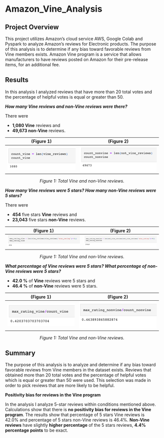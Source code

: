 # Amazon_Vine_Analysis 

## Project Overview
This project utilizes Amazon’s cloud service AWS, Google Colab and Pyspark to analyze Amazon’s reviews for Electronic products. The purpose of this analysis is to determine if any bias toward favorable reviews from Vine members exists. Amazon Vine program is a service that allows manufacturers to have reviews posted on Amazon for their pre-release items, for an additional fee.  


## Results
In this analysis I analyzed reviews that have more than 20 total votes and the percentage of helpful votes is equal or greater than 50.

***How many Vine reviews and non-Vine reviews were there?***

There were
- **1,080 Vine** reviews and 
- **49,673 non-Vine** reviews.


(Figure 1) | (Figure 2)
:------------------------------------------:| :-------------------------------------:	
![](img/count_vine.png) | ![](img/count_nonvine.png)
<p align="center">
<i>Figure 1: Total Vine and non-Vine reviews.</i>
</p>


***How many Vine reviews were 5 stars? How many non-Vine reviews were 5 stars?***

There were
- **454** five stars **Vine** reviews and 
- **23,043**  five stars **non-Vine** reviews.


(Figure 1) | (Figure 2)
:------------------------------------------:| :-------------------------------------:	
![](img/max_rating_vine.png) | ![](img/max_rating_nonvine.png)
<p align="center">
<i>Figure 1: Total Vine and non-Vine reviews.</i>
</p>

***What percentage of Vine reviews were 5 stars? What percentage of non-Vine reviews were 5 stars?***

- **42.0 %** of **Vine** reviews were 5 stars and 
- **46.4 %** of **non-Vine** reviews were 5 stars.


(Figure 1) | (Figure 2)
:------------------------------------------:| :-------------------------------------:	
![](img/percent_vine.png) | ![](img/percent_nonvine.png)
<p align="center">
<i>Figure 1: Total Vine and non-Vine reviews.</i>
</p>

## Summary

The purpose of this analysis is to analyze and determine if any bias toward favorable reviews from Vine members in the dataset exists. Reviews that obtained more than 20 total votes and the percentage of helpful votes which is equal or greater than 50 were used. This selection was made in order to pick reviews that are more likely to be helpful.

**Positivity bias for reviews in the Vine program**

In the analysis I analyze 5-star reviews within conditions mentioned above. Calculations show that there is **no positivity bias for reviews in the Vine program**. The results show that percentage of 5 stars Vine reviews is 42.0% and percentage of 5 stars non-Vine reviews is 46.4%. **Non-Vine reviews** have slightly **higher percentage** of the 5 stars reviews, **4.4% percentage points** to be exact.
